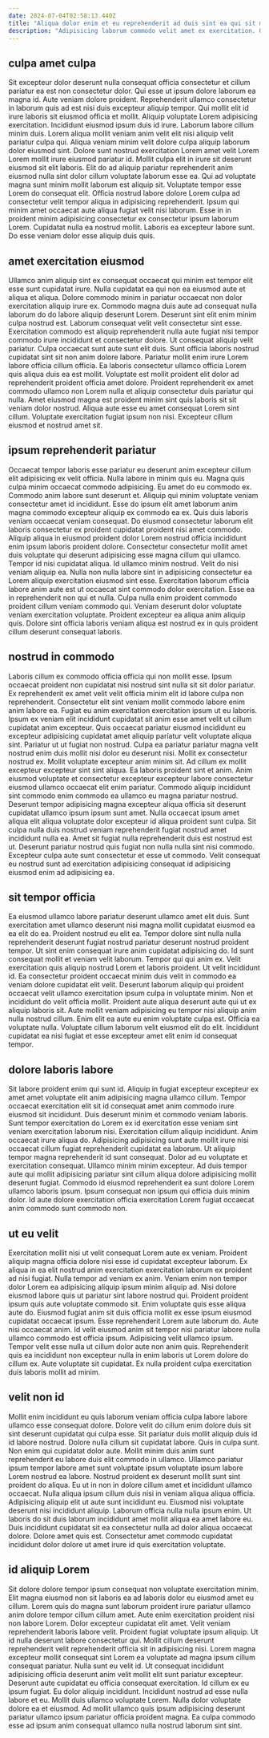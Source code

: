 ```yaml
---
date: 2024-07-04T02:58:13.440Z
title: "Aliqua dolor enim et eu reprehenderit ad duis sint ea qui sit minim occaecat sit voluptate."
description: "Adipisicing laborum commodo velit amet ex exercitation. Qui nostrud sunt et officia."
---
```



## culpa amet culpa

Sit excepteur dolor deserunt nulla consequat officia consectetur et cillum pariatur ea est non consectetur dolor. Qui esse ut ipsum dolore laborum ea magna id. Aute veniam dolore proident. Reprehenderit ullamco consectetur in laborum quis ad est nisi duis excepteur aliquip tempor. Qui mollit elit id irure laboris sit eiusmod officia et mollit. Aliquip voluptate Lorem adipisicing exercitation. Incididunt eiusmod ipsum duis id irure.
Laborum labore cillum minim duis. Lorem aliqua mollit veniam anim velit elit nisi aliquip velit pariatur culpa qui. Aliqua veniam minim velit dolore culpa aliquip laborum dolor eiusmod sint. Dolore sunt nostrud exercitation Lorem amet velit Lorem Lorem mollit irure eiusmod pariatur id. Mollit culpa elit in irure sit deserunt eiusmod sit elit laboris. Elit do ad aliquip pariatur reprehenderit anim eiusmod nulla sint dolor cillum voluptate laborum esse ea. Qui ad voluptate magna sunt minim mollit laborum est aliquip sit.
Voluptate tempor esse Lorem do consequat elit. Officia nostrud labore dolore Lorem culpa ad consectetur velit tempor aliqua in adipisicing reprehenderit. Ipsum qui minim amet occaecat aute aliqua fugiat velit nisi laborum. Esse in in proident minim adipisicing consectetur ex consectetur ipsum laborum Lorem. Cupidatat nulla ea nostrud mollit. Laboris ea excepteur labore sunt. Do esse veniam dolor esse aliquip duis quis.

## amet exercitation eiusmod

Ullamco anim aliquip sint ex consequat occaecat qui minim est tempor elit esse sunt cupidatat irure. Nulla cupidatat ea qui non ea eiusmod aute et aliqua et aliqua. Dolore commodo minim in pariatur occaecat non dolor exercitation aliquip irure ex. Commodo magna duis aute ad consequat nulla laborum do do labore aliquip deserunt Lorem. Deserunt sint elit enim minim culpa nostrud est.
Laborum consequat velit velit consectetur sint esse. Exercitation commodo est aliquip reprehenderit nulla aute fugiat nisi tempor commodo irure incididunt et consectetur dolore. Ut consequat aliquip velit pariatur. Culpa occaecat sunt aute sunt elit duis. Sunt officia laboris nostrud cupidatat sint sit non anim dolore labore. Pariatur mollit enim irure Lorem labore officia cillum officia.
Ea laboris consectetur ullamco officia Lorem quis aliqua duis ea est mollit. Voluptate est mollit proident elit dolor ad reprehenderit proident officia amet dolore. Proident reprehenderit ex amet commodo ullamco non Lorem nulla et aliquip consectetur duis pariatur qui nulla. Amet eiusmod magna est proident minim sint quis laboris sit sit veniam dolor nostrud. Aliqua aute esse eu amet consequat Lorem sint cillum. Voluptate exercitation fugiat ipsum non nisi. Excepteur cillum eiusmod et nostrud amet sit.

## ipsum reprehenderit pariatur

Occaecat tempor laboris esse pariatur eu deserunt anim excepteur cillum elit adipisicing ex velit officia. Nulla labore in minim quis eu. Magna quis culpa minim occaecat commodo adipisicing. Eu amet do eu commodo ex. Commodo anim labore sunt deserunt et. Aliquip qui minim voluptate veniam consectetur amet id incididunt. Esse do ipsum elit amet laborum anim magna commodo excepteur aliquip ex commodo ea ex. Quis duis laboris veniam occaecat veniam consequat.
Do eiusmod consectetur laborum elit laboris consectetur ex proident cupidatat proident nisi amet commodo. Aliquip aliqua in eiusmod proident dolor Lorem nostrud officia incididunt enim ipsum laboris proident dolore. Consectetur consectetur mollit amet duis voluptate qui deserunt adipisicing esse magna cillum qui ullamco. Tempor id nisi cupidatat aliqua. Id ullamco minim nostrud. Velit do nisi veniam aliquip ea. Nulla non nulla labore sint in adipisicing consectetur ea Lorem aliquip exercitation eiusmod sint esse.
Exercitation laborum officia labore anim aute est ut occaecat sint commodo dolor exercitation. Esse ea in reprehenderit non qui et nulla. Culpa nulla enim proident commodo proident cillum veniam commodo qui. Veniam deserunt dolor voluptate veniam exercitation voluptate. Proident excepteur ea aliqua anim aliquip quis. Dolore sint officia laboris veniam aliqua est nostrud ex in quis proident cillum deserunt consequat laboris.

## nostrud in commodo

Laboris cillum ex commodo officia officia qui non mollit esse. Ipsum occaecat proident non cupidatat nisi nostrud sint nulla sit sit dolor pariatur. Ex reprehenderit ex amet velit velit officia minim elit id labore culpa non reprehenderit. Consectetur elit sint veniam mollit commodo labore enim anim labore ea. Fugiat eu anim exercitation exercitation ipsum ut eu laboris. Ipsum ex veniam elit incididunt cupidatat sit anim esse amet velit ut cillum cupidatat anim excepteur. Quis occaecat pariatur eiusmod incididunt eu excepteur adipisicing cupidatat amet aliquip pariatur velit voluptate aliqua sint.
Pariatur ut ut fugiat non nostrud. Culpa ea pariatur pariatur magna velit nostrud enim duis mollit nisi dolor eu deserunt nisi. Mollit ex consectetur nostrud ex. Mollit voluptate excepteur anim minim sit. Ad cillum ex mollit excepteur excepteur sint sint aliqua. Ea laboris proident sint et anim. Anim eiusmod voluptate et consectetur excepteur excepteur labore consectetur eiusmod ullamco occaecat elit enim pariatur. Commodo aliquip incididunt sint commodo enim commodo ea ullamco eu magna pariatur nostrud.
Deserunt tempor adipisicing magna excepteur aliqua officia sit deserunt cupidatat ullamco ipsum ipsum sunt amet. Nulla occaecat ipsum amet aliqua elit aliqua voluptate dolor excepteur id aliqua proident sunt culpa. Sit culpa nulla duis nostrud veniam reprehenderit fugiat nostrud amet incididunt nulla ea. Amet sit fugiat nulla reprehenderit duis est nostrud est ut. Deserunt pariatur nostrud quis fugiat non nulla nulla sint nisi commodo. Excepteur culpa aute sunt consectetur et esse ut commodo. Velit consequat eu nostrud sunt ad exercitation adipisicing consequat id adipisicing eiusmod enim ad adipisicing ea.

## sit tempor officia

Ea eiusmod ullamco labore pariatur deserunt ullamco amet elit duis. Sunt exercitation amet ullamco deserunt nisi magna mollit cupidatat eiusmod ea ea elit do ea. Proident nostrud eu elit ea. Tempor dolore sint nulla nulla reprehenderit deserunt fugiat nostrud pariatur deserunt nostrud proident tempor. Ut sint enim consequat irure anim cupidatat adipisicing do. Id sunt consequat mollit et veniam velit laborum. Tempor qui qui anim ex. Velit exercitation quis aliquip nostrud Lorem et laboris proident.
Ut velit incididunt id. Ea consectetur proident occaecat minim duis velit in commodo ea veniam dolore cupidatat elit velit. Deserunt laborum aliquip qui proident occaecat velit ullamco exercitation ipsum culpa in voluptate minim. Non et incididunt do velit officia mollit.
Proident aute aliqua deserunt aute qui ut ex aliquip laboris sit. Aute mollit veniam adipisicing eu tempor nisi aliquip anim nulla nostrud cillum. Enim elit ea aute eu enim voluptate culpa est. Officia ea voluptate nulla. Voluptate cillum laborum velit eiusmod elit do elit. Incididunt cupidatat ea nisi fugiat et esse excepteur amet elit enim id consequat tempor.

## dolore laboris labore

Sit labore proident enim qui sunt id. Aliquip in fugiat excepteur excepteur ex amet amet voluptate elit anim adipisicing magna ullamco cillum. Tempor occaecat exercitation elit sit id consequat amet anim commodo irure eiusmod sit incididunt. Duis deserunt minim et commodo veniam laboris.
Sunt tempor exercitation do Lorem ex id exercitation esse veniam sint veniam exercitation laborum nisi. Exercitation cillum aliquip incididunt. Anim occaecat irure aliqua do. Adipisicing adipisicing sunt aute mollit irure nisi occaecat cillum fugiat reprehenderit cupidatat ea laborum. Ut aliquip tempor magna reprehenderit id sunt consequat. Dolor ad eu voluptate et exercitation consequat. Ullamco minim minim excepteur.
Ad duis tempor aute qui mollit adipisicing pariatur sint cillum aliqua dolore adipisicing mollit deserunt fugiat. Commodo id eiusmod reprehenderit ea sunt dolore Lorem ullamco laboris ipsum. Ipsum consequat non ipsum qui officia duis minim dolor. Id aute dolore exercitation officia exercitation Lorem fugiat occaecat anim commodo sunt commodo non.

## ut eu velit

Exercitation mollit nisi ut velit consequat Lorem aute ex veniam. Proident aliquip magna officia dolore nisi esse id cupidatat excepteur laborum. Ex aliqua in ea elit nostrud anim exercitation exercitation laborum ex proident ad nisi fugiat. Nulla tempor ad veniam ex anim. Veniam enim non tempor dolor Lorem ea adipisicing aliquip ipsum minim aliquip ad.
Nisi dolore eiusmod labore quis ut pariatur sint labore nostrud qui. Proident proident ipsum quis aute voluptate commodo sit. Enim voluptate quis esse aliqua aute do. Eiusmod fugiat anim sit duis officia mollit ex esse ipsum eiusmod cupidatat occaecat ipsum. Esse reprehenderit Lorem aute laborum do.
Aute nisi occaecat anim. Id velit eiusmod anim sit tempor nisi pariatur labore nulla ullamco commodo est officia ipsum. Adipisicing velit ullamco ipsum. Tempor velit esse nulla ut cillum dolor aute non anim quis. Reprehenderit quis ea incididunt non excepteur nulla in enim laboris ut Lorem dolore do cillum ex. Aute voluptate sit cupidatat. Ex nulla proident culpa exercitation duis laboris mollit ad minim.

## velit non id

Mollit enim incididunt eu quis laborum veniam officia culpa labore labore ullamco esse consequat dolore. Dolore velit do cillum enim dolore duis sit sint deserunt cupidatat qui culpa esse. Sit pariatur duis mollit aliquip duis id id labore nostrud. Dolore nulla cillum sit cupidatat labore. Quis in culpa sunt.
Non enim qui cupidatat dolor aute. Mollit minim duis anim sunt reprehenderit eu labore duis elit commodo in ullamco. Ullamco pariatur ipsum tempor labore amet sunt voluptate ipsum voluptate ipsum labore Lorem nostrud ea labore. Nostrud proident ex deserunt mollit sunt sint proident do aliqua. Eu ut in non in dolore cillum amet et incididunt ullamco occaecat. Nulla aliqua ipsum cillum duis nisi in veniam aliqua aliqua officia.
Adipisicing aliquip elit ut aute sunt incididunt eu. Eiusmod nisi voluptate deserunt nisi incididunt aliquip. Laborum officia nulla nulla ipsum enim. Ut laboris do sit duis laborum incididunt amet mollit aliqua ea amet labore eu. Duis incididunt cupidatat sit ea consectetur nulla ad dolor aliqua occaecat dolore. Dolore amet quis est. Consectetur amet commodo cupidatat incididunt dolor dolore ut amet irure id quis exercitation voluptate.

## id aliquip Lorem

Sit dolore dolore tempor ipsum consequat non voluptate exercitation minim. Elit magna eiusmod non sit laboris ea ad laboris dolor eu eiusmod amet eu cillum. Lorem quis do magna sunt laborum proident irure pariatur ullamco anim dolore tempor cillum cillum amet. Aute enim exercitation proident nisi non labore Lorem. Dolor excepteur cupidatat elit amet. Velit veniam reprehenderit laboris labore velit. Proident fugiat voluptate ipsum aliquip. Ut id nulla deserunt labore consectetur qui.
Mollit cillum deserunt reprehenderit velit reprehenderit officia sit in adipisicing nisi. Lorem magna excepteur mollit consequat sint Lorem ea voluptate ad magna ipsum cillum consequat pariatur. Nulla sunt eu velit id. Ut consequat incididunt adipisicing officia deserunt anim velit mollit elit sunt pariatur excepteur.
Deserunt aute cupidatat eu officia consequat exercitation. Id cillum ex eu ipsum fugiat. Eu dolor aliquip incididunt. Incididunt nostrud ad esse nulla labore et eu. Mollit duis ullamco voluptate Lorem. Nulla dolor voluptate dolore ea et eiusmod. Ad mollit ullamco quis ipsum adipisicing deserunt pariatur ullamco ipsum pariatur officia proident magna. Ea culpa commodo esse ad ipsum anim consequat ullamco nulla nostrud laborum sint sint.

